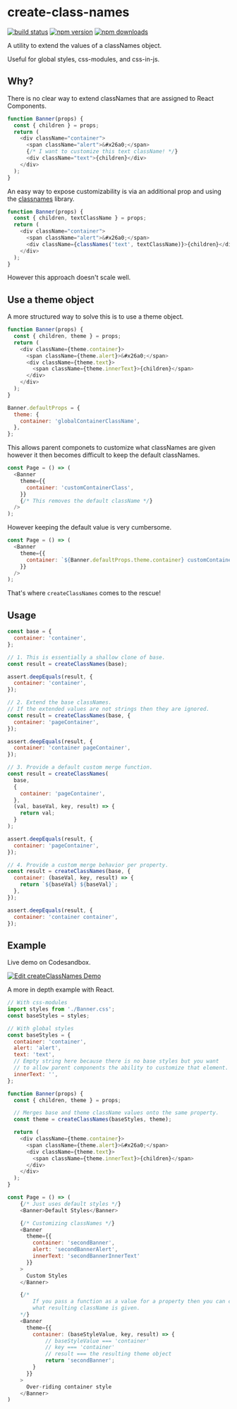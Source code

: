 # create-class-names

[![build status](https://img.shields.io/travis/hswolff/create-class-names/master.svg?style=flat-square)](https://travis-ci.org/hswolff/create-class-names)
[![npm version](https://img.shields.io/npm/v/create-class-names.svg?style=flat-square)](https://www.npmjs.com/package/create-class-names)
[![npm downloads](https://img.shields.io/npm/dm/create-class-names.svg?style=flat-square)](https://www.npmjs.com/package/create-class-names)

A utility to extend the values of a classNames object.

Useful for global styles, css-modules, and css-in-js.

## Why?

There is no clear way to extend classNames that are assigned to React Components.

```js
function Banner(props) {
  const { children } = props;
  return (
    <div className="container">
      <span className="alert">&#x26a0;</span>
      {/* I want to customize this text className! */}
      <div className="text">{children}</div>
    </div>
  );
}
```

An easy way to expose customizability is via an additional prop and using the [classnames](https://github.com/JedWatson/classnames) library.

```js
function Banner(props) {
  const { children, textClassName } = props;
  return (
    <div className="container">
      <span className="alert">&#x26a0;</span>
      <div className={classNames('text', textClassName)}>{children}</div>
    </div>
  );
}
```

However this approach doesn't scale well.

## Use a theme object

A more structured way to solve this is to use a theme object.

```js
function Banner(props) {
  const { children, theme } = props;
  return (
    <div className={theme.container}>
      <span className={theme.alert}>&#x26a0;</span>
      <div className={theme.text}>
        <span className={theme.innerText}>{children}</span>
      </div>
    </div>
  );
}

Banner.defaultProps = {
  theme: {
    container: 'globalContainerClassName',
  },
};
```

This allows parent componets to customize what classNames are given however it then becomes difficult to keep the default classNames.

```js
const Page = () => (
  <Banner
    theme={{
      container: 'customContainerClass',
    }}
    {/* This removes the default className */}
  />
);
```

However keeping the default value is very cumbersome.

```js
const Page = () => (
  <Banner
    theme={{
      container: `${Banner.defaultProps.theme.container} customContainerClass`,
    }}
  />
);
```

That's where `createClassNames` comes to the rescue!

## Usage

```js
const base = {
  container: 'container',
};

// 1. This is essentially a shallow clone of base.
const result = createClassNames(base);

assert.deepEquals(result, {
  container: 'container',
});

// 2. Extend the base classNames.
// If the extended values are not strings then they are ignored.
const result = createClassNames(base, {
  container: 'pageContainer',
});

assert.deepEquals(result, {
  container: 'container pageContainer',
});

// 3. Provide a default custom merge function.
const result = createClassNames(
  base,
  {
    container: 'pageContainer',
  },
  (val, baseVal, key, result) => {
    return val;
  }
);

assert.deepEquals(result, {
  container: 'pageContainer',
});

// 4. Provide a custom merge behavior per property.
const result = createClassNames(base, {
  container: (baseVal, key, result) => {
    return `${baseVal} ${baseVal}`;
  },
});

assert.deepEquals(result, {
  container: 'container container',
});
```

## Example

Live demo on Codesandbox.

[![Edit createClassNames Demo](https://codesandbox.io/static/img/play-codesandbox.svg)](https://codesandbox.io/s/13zn2oj594)

A more in depth example with React.

```js
// With css-modules
import styles from './Banner.css';
const baseStyles = styles;

// With global styles
const baseStyles = {
  container: 'container',
  alert: 'alert',
  text: 'text',
  // Empty string here because there is no base styles but you want
  // to allow parent components the ability to customize that element.
  innerText: '',
};

function Banner(props) {
  const { children, theme } = props;

  // Merges base and theme className values onto the same property.
  const theme = createClassNames(baseStyles, theme);

  return (
    <div className={theme.container}>
      <span className={theme.alert}>&#x26a0;</span>
      <div className={theme.text}>
        <span className={theme.innerText}>{children}</span>
      </div>
    </div>
  );
}

const Page = () => (
    {/* Just uses default styles */}
    <Banner>Default Styles</Banner>

    {/* Customizing classNames */}
    <Banner
      theme={{
        container: 'secondBanner',
        alert: 'secondBannerAlert',
        innerText: 'secondBannerInnerText'
      }}
    >
      Custom Styles
    </Banner>

    {/*
        If you pass a function as a value for a property then you can customize
        what resulting className is given.
    */}
    <Banner
      theme={{
        container: (baseStyleValue, key, result) => {
            // baseStyleValue === 'container'
            // key === 'container'
            // result === the resulting theme object
            return 'secondBanner';
        }
      }}
    >
      Over-riding container style
    </Banner>
)
```
